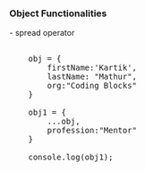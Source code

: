 <h3>Object Functionalities</h3>
    - spread operator

<pre>

    obj = {
        firstName:'Kartik',
        lastName: "Mathur",
        org:"Coding Blocks"
    }

    obj1 = {
        ...obj,
        profession:"Mentor"
    }

    console.log(obj1);
</pre>